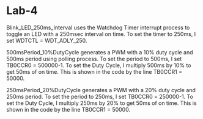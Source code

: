 # Lab-4

Blink_LED_250ms_Interval uses the Watchdog Timer interrupt process to toggle an LED with a 250msec interval on time. To set the timer to 250ms, I set 
WDTCTL = WDT_ADLY_250. 

500msPeriod_10%DutyCycle generates a PWM with a 10% duty cycle and 500ms period using polling process. To set the period to 500ms, I set TB0CCR0 = 500000-1. To set the Duty Cycle, I multiply 500ms by 10% to get 50ms of on time. This is shown in the code by the line TB0CCR1 = 50000.

250msPeriod_20%DutyCycle generates a PWM with a 20% duty cycle and 250ms period. To set the period to 250ms, I set TB0CCR0 = 250000-1. To set the Duty Cycle, I multiply 250ms by 20% to get 50ms of on time. This is shown in the code by the line TB0CCR1 = 50000.
